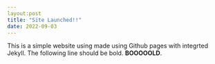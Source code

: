 ```yaml
---
layout:post
title: "Site Launched!!"
date: 2022-09-03
---
```

This is a simple website using made using Github pages with integrted Jekyll. The following line should be bold.
**BOOOOOLD**.
